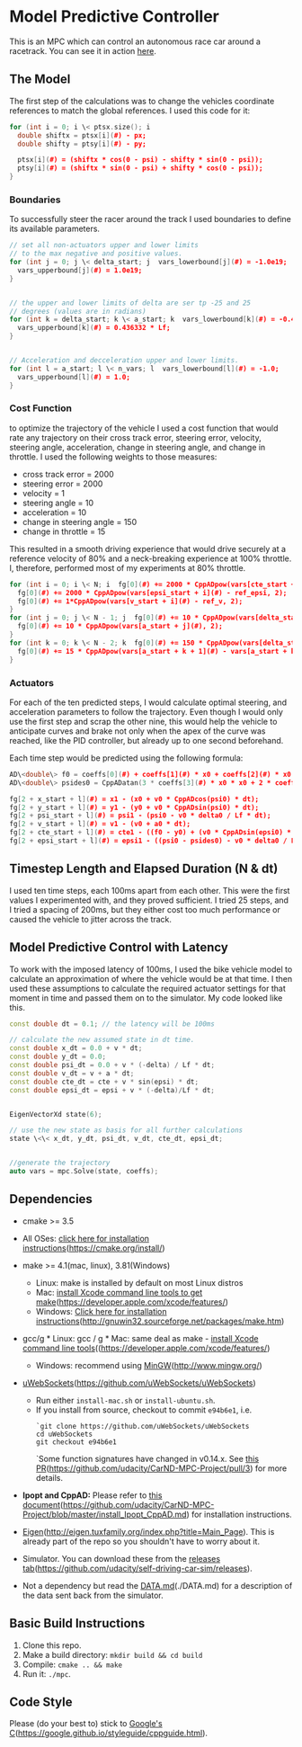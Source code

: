 # Model Predictive Controller
This is an MPC which can control an autonomous race car around a racetrack. 
You can see it in action [here](https://youtu.be/C9X5vYnxYKs).

## The Model
The first step of the calculations was to change the vehicles coordinate references to match the global references. I used this code for it: 
```cpp
for (int i = 0; i \< ptsx.size(); i
  double shiftx = ptsx[i](#) - px;
  double shifty = ptsy[i](#) - py;

  ptsx[i](#) = (shiftx * cos(0 - psi) - shifty * sin(0 - psi));
  ptsy[i](#) = (shiftx * sin(0 - psi) + shifty * cos(0 - psi));
} 
```

### Boundaries 
To successfully steer the racer around the track I used boundaries to define its available parameters.

```cpp
// set all non-actuators upper and lower limits
// to the max negative and positive values.
for (int j = 0; j \< delta_start; j  vars_lowerbound[j](#) = -1.0e19;
  vars_upperbound[j](#) = 1.0e19;
}


// the upper and lower limits of delta are ser tp -25 and 25
// degrees (values are in radians)
for (int k = delta_start; k \< a_start; k  vars_lowerbound[k](#) = -0.436332 * Lf;
  vars_upperbound[k](#) = 0.436332 * Lf;
}


// Acceleration and decceleration upper and lower limits.
for (int l = a_start; l \< n_vars; l  vars_lowerbound[l](#) = -1.0;
  vars_upperbound[l](#) = 1.0;
}
```

### Cost Function 
to optimize the trajectory of the vehicle I used a cost function that would rate any trajectory on their cross track error, steering error, velocity, steering angle, acceleration, change in steering angle, and change in throttle.
I used the following weights to those measures: 
* cross track error = 2000
* steering error = 2000
* velocity = 1
* steering angle = 10
* acceleration = 10
* change in steering angle = 150
* change in throttle = 15

This resulted in a smooth driving experience that would drive securely at a reference velocity of 80% and a neck-breaking experience at 100% throttle.
I, therefore, performed most of my experiments at 80% throttle.

```cpp
for (int i = 0; i \< N; i  fg[0](#) += 2000 * CppADpow(vars[cte_start + i](#) - ref_cte, 2);
  fg[0](#) += 2000 * CppADpow(vars[epsi_start + i](#) - ref_epsi, 2);
  fg[0](#) += 1*CppADpow(vars[v_start + i](#) - ref_v, 2);
}
for (int j = 0; j \< N - 1; j  fg[0](#) += 10 * CppADpow(vars[delta_start + j](#), 2);
  fg[0](#) += 10 * CppADpow(vars[a_start + j](#), 2);
}
for (int k = 0; k \< N - 2; k  fg[0](#) += 150 * CppADpow(vars[delta_start + k + 1](#) - vars[delta_start + k](#), 2);
  fg[0](#) += 15 * CppADpow(vars[a_start + k + 1](#) - vars[a_start + k](#), 2);
} 
```

### Actuators
For each of the ten predicted steps, I would calculate optimal steering, and acceleration parameters to follow the trajectory. Even though I would only use the first step and scrap the other nine, this would help the vehicle to anticipate curves and brake not only when the apex of the curve was reached, like the PID controller, but already up to one second beforehand. 

Each time step would be predicted using the following formula:
```cpp
AD\<double\> f0 = coeffs[0](#) + coeffs[1](#) * x0 + coeffs[2](#) * x0 * x0 + coeffs[3](#) * x0 * x0 * x0;
AD\<double\> psides0 = CppADatan(3 * coeffs[3](#) * x0 * x0 + 2 * coeffs[2](#) * x0 + coeffs[1](#));

fg[2 + x_start + l](#) = x1 - (x0 + v0 * CppADcos(psi0) * dt);
fg[2 + y_start + l](#) = y1 - (y0 + v0 * CppADsin(psi0) * dt);
fg[2 + psi_start + l](#) = psi1 - (psi0 - v0 * delta0 / Lf * dt);
fg[2 + v_start + l](#) = v1 - (v0 + a0 * dt);
fg[2 + cte_start + l](#) = cte1 - ((f0 - y0) + (v0 * CppADsin(epsi0) * dt));
fg[2 + epsi_start + l](#) = epsi1 - ((psi0 - psides0) - v0 * delta0 / Lf * dt);
```

## Timestep Length and Elapsed Duration (N & dt)

I used ten time steps, each 100ms apart from each other. This were the first values I experimented with, and they proved sufficient. I tried 25 steps, and I tried a spacing of 200ms, but they either cost too much performance or caused the vehicle to jitter across the track.

## Model Predictive Control with Latency

To work with the imposed latency of 100ms, I used the bike vehicle model to calculate an approximation of where the vehicle would be at that time. I then used these assumptions to calculate the required actuator settings for that moment in time and passed them on to the simulator.
My code looked like this.

```cpp
const double dt = 0.1; // the latency will be 100ms

// calculate the new assumed state in dt time.
const double x_dt = 0.0 + v * dt;
const double y_dt = 0.0;
const double psi_dt = 0.0 + v * (-delta) / Lf * dt;
const double v_dt = v + a * dt;
const double cte_dt = cte + v * sin(epsi) * dt;
const double epsi_dt = epsi + v * (-delta)/Lf * dt;


EigenVectorXd state(6);

// use the new state as basis for all further calculations
state \<\< x_dt, y_dt, psi_dt, v_dt, cte_dt, epsi_dt;


//generate the trajectory
auto vars = mpc.Solve(state, coeffs);
```

## Dependencies

* cmake \>= 3.5
 * All OSes: [click here for installation instructions](#)(https://cmake.org/install/)
* make \>= 4.1(mac, linux), 3.81(Windows)
  * Linux: make is installed by default on most Linux distros
  * Mac: [install Xcode command line tools to get make](#)(https://developer.apple.com/xcode/features/)
  * Windows: [Click here for installation instructions](#)(http://gnuwin32.sourceforge.net/packages/make.htm)
* gcc/g  * Linux: gcc / g  * Mac: same deal as make - [install Xcode command line tools](#)((https://developer.apple.com/xcode/features/)
  * Windows: recommend using [MinGW](#)(http://www.mingw.org/)
* [uWebSockets](#)(https://github.com/uWebSockets/uWebSockets)
  * Run either `install-mac.sh` or `install-ubuntu.sh`.
  * If you install from source, checkout to commit `e94b6e1`, i.e.
	```
	`git clone https://github.com/uWebSockets/uWebSockets
	cd uWebSockets
	git checkout e94b6e1
	```
	`Some function signatures have changed in v0.14.x. See [this PR](#)(https://github.com/udacity/CarND-MPC-Project/pull/3) for more details.

* **Ipopt and CppAD:** Please refer to [this document](#)(https://github.com/udacity/CarND-MPC-Project/blob/master/install_Ipopt_CppAD.md) for installation instructions.
* [Eigen](#)(http://eigen.tuxfamily.org/index.php?title=Main_Page). This is already part of the repo so you shouldn't have to worry about it.
* Simulator. You can download these from the [releases tab](#)(https://github.com/udacity/self-driving-car-sim/releases).
* Not a dependency but read the [DATA.md](#)(./DATA.md) for a description of the data sent back from the simulator.


## Basic Build Instructions

1. Clone this repo.
2. Make a build directory: `mkdir build && cd build`
3. Compile: `cmake .. && make`
4. Run it: `./mpc`.

## Code Style

Please (do your best to) stick to [Google's C](#)(https://google.github.io/styleguide/cppguide.html).
